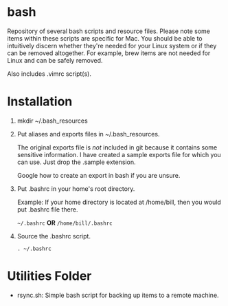 # bash

Repository of several bash scripts and resource files. Please note some items within these scripts
are specific for Mac. You should be able to intuitively discern whether they're needed for your
Linux system or if they can be removed altogether. For example, brew items are not needed for 
Linux and can be safely removed.

Also includes .vimrc script(s). 

# Installation

1. mkdir ~/.bash_resources
2. Put aliases and exports files in ~/.bash_resources.
   
   The original exports file is *not* included in git because it contains some sensitive information. I have
   created a sample exports file for which you can use. Just drop the .sample extension.

   Google how to create an export in bash if you are unsure.

3. Put .bashrc in your home's root directory.

   Example: If your home directory is located at /home/bill,
            then you would put .bashrc file there.

   `~/.bashrc`
     **OR**
   `/home/bill/.bashrc`

4. Source the .bashrc script.

   `. ~/.bashrc`

# Utilities Folder

- rsync.sh: Simple bash script for backing up items to a remote machine.
